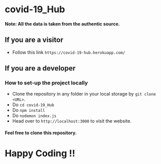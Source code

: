 # covid-19_Hub

#### Note: All the data is taken from the authentic source.
## If you are a visitor
* Follow this link `https://covid-19-hub.herokuapp.com/`

## If you are a developer

### How to set-up the project locally
* Clone the repository in any folder in your local storage by `git clone <URL>`.
* Do `cd covid-19_Hub`
* Do `npm install`
* Do `nodemon index.js`
* Head over to `http://localhost:3000` to visit the website.

#### Feel free to clone this repository.
# Happy Coding !!
